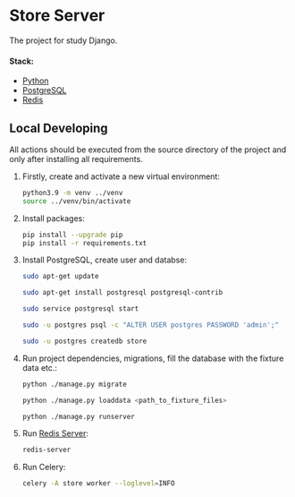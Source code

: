 # Store Server

The project for study Django.

#### Stack:

- [Python](https://www.python.org/downloads/)
- [PostgreSQL](https://www.postgresql.org/)
- [Redis](https://redis.io/)

## Local Developing

All actions should be executed from the source directory of the project and only after installing all requirements.

1. Firstly, create and activate a new virtual environment:
   ```bash
   python3.9 -m venv ../venv
   source ../venv/bin/activate
   ```
   
2. Install packages:
   ```bash
   pip install --upgrade pip
   pip install -r requirements.txt
   ```

3. Install PostgreSQL, create user and databse:
   ```bash
   sudo apt-get update
   ```
   ```bash
   sudo apt-get install postgresql postgresql-contrib
   ```
   ```bash
   sudo service postgresql start
   ```
   ```bash
   sudo -u postgres psql -c "ALTER USER postgres PASSWORD 'admin';"
   ```
   ```bash
   sudo -u postgres createdb store
   ```
   
5. Run project dependencies, migrations, fill the database with the fixture data etc.:
   ```bash
   python ./manage.py migrate
   ```
   ```bash
   python ./manage.py loaddata <path_to_fixture_files>
   ```
   ```bash
   python ./manage.py runserver 
   ```
   
6. Run [Redis Server](https://redis.io/docs/getting-started/installation/):
   ```bash
   redis-server
   ```
   
7. Run Celery:
   ```bash
   celery -A store worker --loglevel=INFO
   ```
